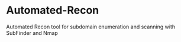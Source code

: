 # Automated-Recon
Automated Recon tool for subdomain enumeration and scanning with SubFinder and Nmap
